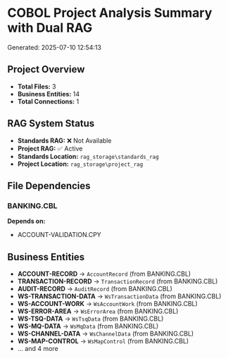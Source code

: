 # COBOL Project Analysis Summary with Dual RAG

Generated: 2025-07-10 12:54:13

## Project Overview

- **Total Files:** 3
- **Business Entities:** 14
- **Total Connections:** 1

## RAG System Status

- **Standards RAG:** ❌ Not Available
- **Project RAG:** ✅ Active
- **Standards Location:** `rag_storage\standards_rag`
- **Project Location:** `rag_storage\project_rag`

## File Dependencies

### BANKING.CBL
**Depends on:**
- ACCOUNT-VALIDATION.CPY

## Business Entities

- **ACCOUNT-RECORD** → `AccountRecord` (from BANKING.CBL)
- **TRANSACTION-RECORD** → `TransactionRecord` (from BANKING.CBL)
- **AUDIT-RECORD** → `AuditRecord` (from BANKING.CBL)
- **WS-TRANSACTION-DATA** → `WsTransactionData` (from BANKING.CBL)
- **WS-ACCOUNT-WORK** → `WsAccountWork` (from BANKING.CBL)
- **WS-ERROR-AREA** → `WsErrorArea` (from BANKING.CBL)
- **WS-TSQ-DATA** → `WsTsqData` (from BANKING.CBL)
- **WS-MQ-DATA** → `WsMqData` (from BANKING.CBL)
- **WS-CHANNEL-DATA** → `WsChannelData` (from BANKING.CBL)
- **WS-MAP-CONTROL** → `WsMapControl` (from BANKING.CBL)
- ... and 4 more
